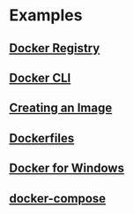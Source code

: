 # Examples

## [Docker Registry](./docker-registry)
## [Docker CLI](./docker-cli)
## [Creating an Image](./creating-an-image)
## [Dockerfiles](./dockerfiles)
## [Docker for Windows](./docker-for-windows)
## [docker-compose](./docker-compose)
